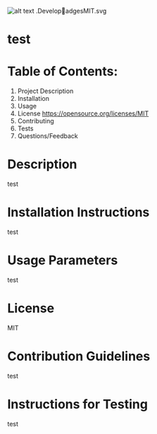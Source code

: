 
  ![alt text](![APM](https://img.shields.io/apm/l/test))
  .DevelopadgesMIT.svg
  # test

  # Table of Contents:

  1. Project Description
  2. Installation
  3. Usage
  4. License
  https://opensource.org/licenses/MIT
  5. Contributing
  6. Tests
  7. Questions/Feedback

  # Description 
  test
  
  # Installation Instructions
  test
  
  # Usage Parameters
  test
  
  # License
  MIT
  
  # Contribution Guidelines
  test
  
  # Instructions for Testing
  test
 